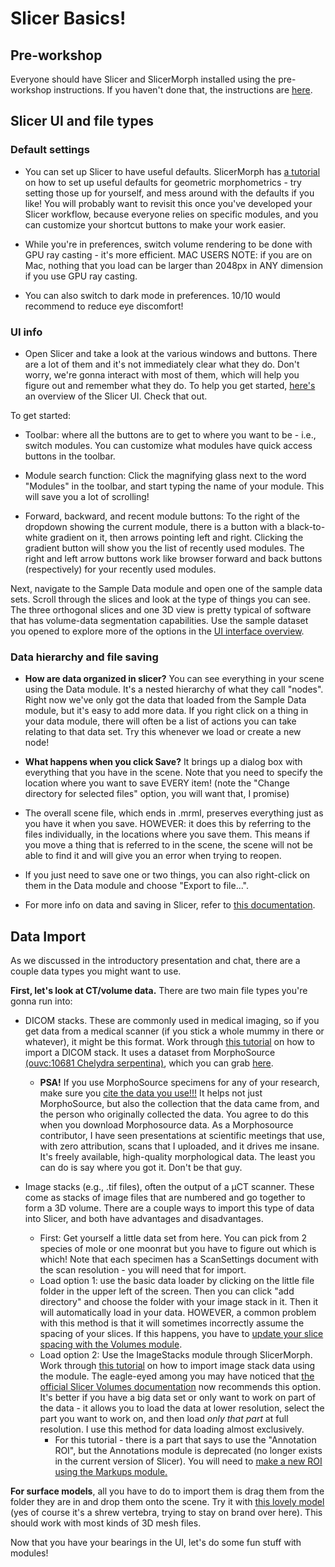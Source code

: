 # Slicer Basics!

## Pre-workshop

Everyone should have Slicer and SlicerMorph installed using the pre-workshop instructions. If you haven't done that, the instructions are [here](https://github.com/scutisorex/SlicerWorkshop-04-2025/blob/main/pretraining-setup.md).

## Slicer UI and file types

### Default settings

- You can set up Slicer to have useful defaults. SlicerMorph has [a tutorial](https://github.com/SlicerMorph/Tutorials/tree/main/MorphPrefs) on how to set up useful defaults for geometric morphometrics - try setting those up for yourself, and mess around with the defaults if you like! You will probably want to revisit this once you've developed your Slicer workflow, because everyone relies on specific modules, and you can customize your shortcut buttons to make your work easier.

- While you're in preferences, switch volume rendering to be done with GPU ray casting - it's more efficient. MAC USERS NOTE: if you are on Mac, nothing that you load can be larger than 2048px in ANY dimension if you use GPU ray casting.

- You can also switch to dark mode in preferences. 10/10 would recommend to reduce eye discomfort!

### UI info

- Open Slicer and take a look at the various windows and buttons. There are a lot of them and it's not immediately clear what they do. Don't worry, we're gonna interact with most of them, which will help you figure out and remember what they do. To help you get started, [here's](https://slicer.readthedocs.io/en/latest/user_guide/user_interface.html) an overview of the Slicer UI. Check that out.

To get started:

- Toolbar: where all the buttons are to get to where you want to be - i.e., switch modules. You can customize what modules have quick access buttons in the toolbar.

- Module search function: Click the magnifying glass next to the word "Modules" in the toolbar, and start typing the name of your module. This will save you a lot of scrolling!

- Forward, backward, and recent module buttons: To the right of the dropdown showing the current module, there is a button with a black-to-white gradient on it, then arrows pointing left and right. Clicking the gradient button will show you the list of recently used modules. The right and left arrow buttons work like browser forward and back buttons (respectively) for your recently used modules.

Next, navigate to the Sample Data module and open one of the sample data sets. Scroll through the slices and look at the type of things you can see. The three orthogonal slices and one 3D view is pretty typical of software that has volume-data segmentation capabilities. Use the sample dataset you opened to explore more of the options in the [UI interface overview](https://slicer.readthedocs.io/en/latest/user_guide/user_interface.html).


### Data hierarchy and file saving

- **How are data organized in slicer?** You can see everything in your scene using the Data module. It's a nested hierarchy of what they call "nodes". Right now we've only got the data that loaded from the Sample Data module, but it's easy to add more data. If you right click on a thing in your data module, there will often be a list of actions you can take relating to that data set. Try this whenever we load or create a new node!

- **What happens when you click Save?** It brings up a dialog box with everything that you have in the scene. Note that you need to specify the location where you want to save EVERY item! (note the "Change directory for selected files" option, you will want that, I promise)
- The overall scene file, which ends in .mrml, preserves everything just as you have it when you save. HOWEVER: it does this by referring to the files individually, in the locations where you save them. This means if you move a thing that is referred to in the scene, the scene will not be able to find it and will give you an error when trying to reopen.
- If you just need to save one or two things, you can also right-click on them in the Data module and choose "Export to file...".
- For more info on data and saving in Slicer, refer to [this documentation](https://slicer.readthedocs.io/en/latest/user_guide/data_loading_and_saving.html).

## Data Import

As we discussed in the introductory presentation and chat, there are a couple data types you might want to use. 

**First, let's look at CT/volume data.** There are two main file types you're gonna run into:
- DICOM stacks. These are commonly used in medical imaging, so if you get data from a medical scanner (if you stick a whole mummy in there or whatever), it might be this format. Work through [this tutorial](https://github.com/SlicerMorph/Spr_2021/blob/main/Day_1/DICOM/DICOM.md) on how to import a DICOM stack. It uses a dataset from MorphoSource [(ouvc:10681 Chelydra serpentina)](https://www.morphosource.org/concern/biological_specimens/000S22699), which you can grab [here](https://drive.google.com/file/d/1s9qtpCGheXVr1I85jxA-MedDwAEucE8Q/view?usp=sharing).
    - **PSA!** If you use MorphoSource specimens for any of your research, make sure you [cite  the data you use!!!](https://www.morphosource.org/assets/ms_usage_std_comm_no_rearc_any_3d_limited-6825f6b0844a909f36f31f4b49aacf473a24694ff229c55b19c1cb5b2fe60f01.pdf) It helps not just MorphoSource, but also the collection that the data came from, and the person who originally collected the data. You agree to do this when you download Morphosource data. As a Morphosource contributor, I have seen presentations at scientific meetings that use, with zero attribution, scans that I uploaded, and it drives me insane. It's freely available, high-quality morphological data. The least you can do is say where you got it. Don't be that guy.
	
- Image stacks (e.g., .tif files), often the output of a µCT scanner. These come as stacks of 
image files that are numbered and go together to form a 3D volume. There are a couple ways to import this type of data into Slicer, and both have advantages and disadvantages.
	- First: Get yourself a little data set from here. You can pick from 2 species of mole or one moonrat but you have to figure out which is which! Note that each specimen has a ScanSettings document with the scan resolution - you will need that for import.
	- Load option 1: use the basic data loader by clicking on the little file folder in the upper left of the screen. Then you can click "add directory" and choose the folder with your image stack in it. Then it will automatically load in your data. HOWEVER, a common problem with this method is that it will sometimes incorrectly assume the spacing of your slices. If this happens, you have to [update your slice spacing with the Volumes module](https://slicer.readthedocs.io/en/latest/user_guide/modules/volumes.html#load-a-series-of-png-jpeg-or-tiff-images-as-volume).
	- Load option 2: Use the ImageStacks module through SlicerMorph. Work through [this tutorial](https://github.com/SlicerMorph/Tutorials/tree/main/ImageStacks) on how to import image stack data using the module. The eagle-eyed among you may have noticed that [the official Slicer Volumes documentation](https://slicer.readthedocs.io/en/latest/user_guide/modules/volumes.html#load-a-series-of-png-jpeg-or-tiff-images-as-volume) now recommends this option. It's better if you have a big data set or only want to work on part of the data - it allows you to load the data at lower resolution, select the part you want to work on, and then load *only that part* at full resolution. I use this method for data loading almost exclusively.
		- For this tutorial - there is a part that says to use the "Annotation ROI", but the Annotations module is deprecated (no longer exists in the current version of Slicer). You will need to [make a new ROI using the Markups module.](https://slicer.readthedocs.io/en/latest/user_guide/modules/markups.html)

**For surface models**, all you have to do to import them is drag them from the folder they are in and drop them onto the scene. Try it with [this lovely model](https://drive.google.com/file/d/1LQpqLJrYLynA_R57GpuwFZbuWPrSVvwb/view?usp=drive_link) (yes of course it's a shrew vertebra, trying to stay on brand over here). This should work with most kinds of 3D mesh files. 

Now that you have your bearings in the UI, let's do some fun stuff with modules!

